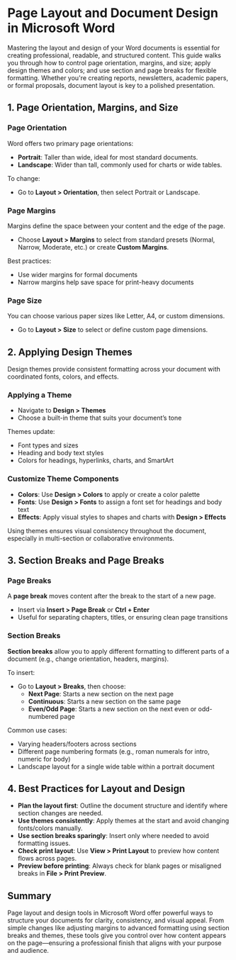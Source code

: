 # Page Layout and Document Design in Microsoft Word

Mastering the layout and design of your Word documents is essential for creating professional, readable, and structured content. This guide walks you through how to control page orientation, margins, and size; apply design themes and colors; and use section and page breaks for flexible formatting. Whether you're creating reports, newsletters, academic papers, or formal proposals, document layout is key to a polished presentation.

## 1. Page Orientation, Margins, and Size

### Page Orientation
Word offers two primary page orientations:
- **Portrait**: Taller than wide, ideal for most standard documents.
- **Landscape**: Wider than tall, commonly used for charts or wide tables.

To change:
- Go to **Layout > Orientation**, then select Portrait or Landscape.

### Page Margins
Margins define the space between your content and the edge of the page.
- Choose **Layout > Margins** to select from standard presets (Normal, Narrow, Moderate, etc.) or create **Custom Margins**.

Best practices:
- Use wider margins for formal documents
- Narrow margins help save space for print-heavy documents

### Page Size
You can choose various paper sizes like Letter, A4, or custom dimensions.
- Go to **Layout > Size** to select or define custom page dimensions.

## 2. Applying Design Themes

Design themes provide consistent formatting across your document with coordinated fonts, colors, and effects.

### Applying a Theme
- Navigate to **Design > Themes**
- Choose a built-in theme that suits your document’s tone

Themes update:
- Font types and sizes
- Heading and body text styles
- Colors for headings, hyperlinks, charts, and SmartArt

### Customize Theme Components
- **Colors**: Use **Design > Colors** to apply or create a color palette
- **Fonts**: Use **Design > Fonts** to assign a font set for headings and body text
- **Effects**: Apply visual styles to shapes and charts with **Design > Effects**

Using themes ensures visual consistency throughout the document, especially in multi-section or collaborative environments.

## 3. Section Breaks and Page Breaks

### Page Breaks
A **page break** moves content after the break to the start of a new page.
- Insert via **Insert > Page Break** or **Ctrl + Enter**
- Useful for separating chapters, titles, or ensuring clean page transitions

### Section Breaks
**Section breaks** allow you to apply different formatting to different parts of a document (e.g., change orientation, headers, margins).

To insert:
- Go to **Layout > Breaks**, then choose:
  - **Next Page**: Starts a new section on the next page
  - **Continuous**: Starts a new section on the same page
  - **Even/Odd Page**: Starts a new section on the next even or odd-numbered page

Common use cases:
- Varying headers/footers across sections
- Different page numbering formats (e.g., roman numerals for intro, numeric for body)
- Landscape layout for a single wide table within a portrait document

## 4. Best Practices for Layout and Design

- **Plan the layout first**: Outline the document structure and identify where section changes are needed.
- **Use themes consistently**: Apply themes at the start and avoid changing fonts/colors manually.
- **Use section breaks sparingly**: Insert only where needed to avoid formatting issues.
- **Check print layout**: Use **View > Print Layout** to preview how content flows across pages.
- **Preview before printing**: Always check for blank pages or misaligned breaks in **File > Print Preview**.

## Summary

Page layout and design tools in Microsoft Word offer powerful ways to structure your documents for clarity, consistency, and visual appeal. From simple changes like adjusting margins to advanced formatting using section breaks and themes, these tools give you control over how content appears on the page—ensuring a professional finish that aligns with your purpose and audience.

